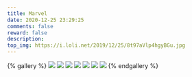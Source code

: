 ```yaml
---
title: Marvel
date: 2020-12-25 23:29:25
comments: false
reward: false
description:
top_img: https://i.loli.net/2019/12/25/8t97aVlp4hgyBGu.jpg
---
```

{% gallery %}
![](https://i.loli.net/2019/12/25/Jj8FXuKVlOea4Ec.jpg)
![](https://i.loli.net/2019/12/25/eqBGrXx9tWsZOao.jpg)
![](https://i.loli.net/2019/12/25/LjW2CfNSD7OaY4v.jpg)
![](https://i.loli.net/2019/12/25/pGIhaPjxtl438U9.jpg)
![](https://i.loli.net/2019/12/25/hzjJBR2x5SEmsbC.jpg)
![](https://i.loli.net/2019/12/25/ucNDmUqQkrFfAWv.jpg)
![](https://i.loli.net/2019/12/25/oj1wAnGSKtFvXIJ.jpg)
{% endgallery %}